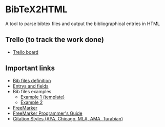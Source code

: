 # BibTeX2HTML
A tool to parse bibtex files and output the bibliographical entries in HTML

## Trello (to track the work done)
*  [Trello board](https://trello.com/b/rgVtgVgn/comp-14-15)  
  
## Important links

*  [Bib files definition](http://nwalsh.com/tex/texhelp/bibtx-4.html)
*  [Entrys and fields](http://www.openoffice.org/bibliographic/bibtex-defs.html)
*  Bib files examples
   *  [Example 1 (template)](http://www.math.duke.edu/computing/tex/templates/template.bib)
   *  [Example 2](http://www.math.duke.edu/computing/tex/templates/database.bib)
*  [FreeMarker](http://freemarker.org/)
*  [FreeMarker Programmer's Guide ](http://freemarker.org/docs/pgui.html)
*  [Citation Styles (APA, Chicago, MLA, AMA, Turabian)](http://www2.liu.edu/cwis/cwp/library/workshop/citation.htm)

